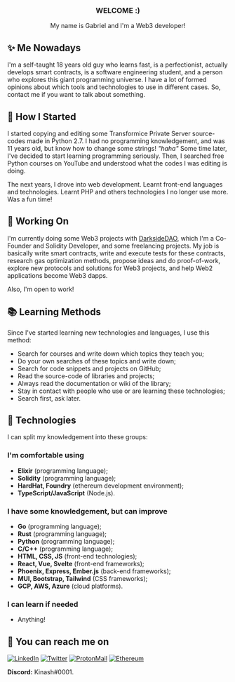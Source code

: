 <div align="center">
  <h3>WELCOME :)</h3>
  <p>My name is Gabriel and I'm a Web3 developer!</p>
</div>

## ✨ Me Nowadays
I'm a self-taught 18 years old guy who learns fast, is a perfectionist, actually develops smart contracts, is a software engineering student, and a person who explores this giant programming universe.
I have a lot of formed opinions about which tools and technologies to use in different cases. So, contact me if you want to talk about something.

## 🎊 How I Started
I started copying and editing some Transformice Private Server source-codes made in Python 2.7. I had no programming knowledgement, and was 11 years old, but know how to change some strings! *"haha"*
Some time later, I've decided to start learning programming seriously. Then, I searched free Python courses on YouTube and understood what the codes I was editing is doing.

The next years, I drove into web development. Learnt front-end languages and technologies. Learnt PHP and others technologies I no longer use more. Was a fun time!

## 👷 Working On
I'm currently doing some Web3 projects with [DarksideDAO](https://github.com/darkside-dao), which I'm a Co-Founder and Solidity Developer, and some freelancing projects. My job is basically write smart contracts, write and execute tests for these contracts, research gas optimization methods, propose ideas and do proof-of-work, explore new protocols and solutions for Web3 projects, and help Web2 applications become Web3 dapps.

Also, I'm open to work!

## 📚 Learning Methods
Since I've started learning new technologies and languages, I use this method:
- Search for courses and write down which topics they teach you;
- Do your own searches of these topics and write down;
- Search for code snippets and projects on GitHub;
- Read the source-code of libraries and projects;
- Always read the documentation or wiki of the library;
- Stay in contact with people who use or are learning these technologies;
- Search first, ask later.

## 🔭 Technologies
I can split my knowledgement into these groups:
### I'm comfortable using
- **Elixir** (programming language);
- **Solidity** (programming language);
- **HardHat, Foundry** (ethereum development environment);
- **TypeScript/JavaScript** (Node.js).

### I have some knowledgement, but can improve
- **Go** (programming language);
- **Rust** (programming language);
- **Python** (programming language);
- **C/C++** (programming language);
- **HTML, CSS, JS** (front-end technologies);
- **React, Vue, Svelte** (front-end frameworks);
- **Phoenix, Express, Ember.js** (back-end frameworks);
- **MUI, Bootstrap, Tailwind** (CSS frameworks);
- **GCP, AWS, Azure** (cloud platforms).

### I can learn if needed
- Anything!

## 🤝 You can reach me on
[![LinkedIn](https://img.shields.io/badge/LinkedIn-0077B5?style=for-the-badge&logo=linkedin&logoColor=white)](https://linkedin.com/in/gabrieldasilvarosa)
[![Twitter](https://img.shields.io/badge/Twitter-1DA1F2?style=for-the-badge&logo=twitter&logoColor=white)](https://twitter.com/gabrielkinash)
[![ProtonMail](https://img.shields.io/badge/ProtonMail-8B89CC?style=for-the-badge&logo=protonmail&logoColor=white)](mailto:business@kinash.xyz)
[![Ethereum](https://img.shields.io/badge/Ethereum-3C3C3D?style=for-the-badge&logo=Ethereum&logoColor=white)](https://kinash.eth)

**Discord:** Kinash#0001.
